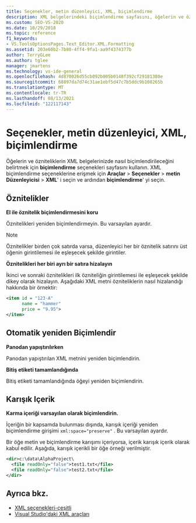 ```yaml
---
title: Seçenekler, metin düzenleyici, XML, biçimlendirme
description: XML belgelerindeki biçimlendirme sayfasını, öğelerin ve özniteliklerin XML belgelerinizde nasıl biçimlendirileceğini belirtmek için nasıl kullanacağınızı öğrenin.
ms.custom: SEO-VS-2020
ms.date: 10/29/2018
ms.topic: reference
f1_keywords:
- VS.ToolsOptionsPages.Text_Editor.XML.Formatting
ms.assetid: 203e60b2-7b80-4ff4-9fa1-aa9f4374377b
author: TerryGLee
ms.author: tglee
manager: jmartens
ms.technology: vs-ide-general
ms.openlocfilehash: 4d870026d55cb092b005b0148f392cf29181380e
ms.sourcegitcommit: 68897da7d74c31ae1ebf5d47c7b5ddc9b108265b
ms.translationtype: MT
ms.contentlocale: tr-TR
ms.lasthandoff: 08/13/2021
ms.locfileid: "122117143"
---
```

# <a name="options-text-editor-xml-formatting"></a>Seçenekler, metin düzenleyici, XML, biçimlendirme

Öğelerin ve özniteliklerin XML belgelerinizde nasıl biçimlendirileceğini belirtmek için **biçimlendirme** seçenekleri sayfasını kullanın. XML biçimlendirme seçeneklerine erişmek için **Araçlar**  >  **Seçenekler**  >  **metin Düzenleyicisi**  >  **XML**' i seçin ve ardından **biçimlendirme**' yi seçin.

## <a name="attributes"></a>Öznitelikler

**El ile öznitelik biçimlendirmesini koru**

Öznitelikleri yeniden biçimlendirmeyin. Bu varsayılan ayardır.

> [!NOTE]
> Öznitelikler birden çok satırda varsa, düzenleyici her bir öznitelik satırını üst öğenin girintilemesi ile eşleşecek şekilde girintiler.

**Öznitelikleri her biri ayrı bir satıra hizalayın**

İkinci ve sonraki öznitelikleri ilk özniteliğin girintilemesi ile eşleşecek şekilde dikey olarak hizalayın. Aşağıdaki XML metni özniteliklerin nasıl hizalandığı hakkında bir örnektir:

```xml
<item id = "123-A"
      name = "hammer"
      price = "9.95">
</item>
```

## <a name="auto-reformat"></a>Otomatik yeniden Biçimlendir

**Panodan yapıştırılırken**

Panodan yapıştırılan XML metnini yeniden biçimlendirin.

**Bitiş etiketi tamamlandığında**

Bitiş etiketi tamamlandığında öğeyi yeniden biçimlendirin.

## <a name="mixed-content"></a>Karışık Içerik

**Karma içeriği varsayılan olarak biçimlendirin.**

İçeriğin bir kapsamda bulunması dışında, karışık içeriği yeniden biçimlendirme girişimi `xml:space="preserve"` . Bu varsayılan ayardır.

Bir öğe metin ve biçimlendirme karışımı içeriyorsa, içerik karışık içerik olarak kabul edilir. Aşağıda, karışık içerikli bir öğe örneği verilmiştir.

```xml
<dir>c:\data\AlphaProject\
  <file readOnly="false">test1.txt</file>
  <file readOnly="false">test2.txt</file>
</dir>
```

## <a name="see-also"></a>Ayrıca bkz.

- [XML seçenekleri-çeşitli](options-text-editor-xml-miscellaneous.md)
- [Visual Studio'daki XML araçları](../../xml-tools/xml-tools-in-visual-studio.md)
